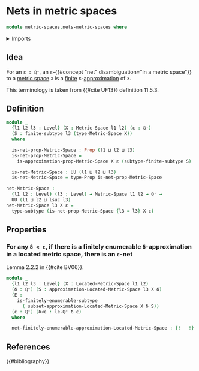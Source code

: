 # Nets in metric spaces

```agda
module metric-spaces.nets-metric-spaces where
```

<details><summary>Imports</summary>

```agda
open import elementary-number-theory.positive-rational-numbers

open import foundation.universe-levels
open import foundation.subtypes
open import univalent-combinatorics.finite-subtypes
open import metric-spaces.metric-spaces
open import univalent-combinatorics.finitely-enumerable-subtypes
open import foundation.propositions
open import metric-spaces.approximations-metric-spaces
open import metric-spaces.located-metric-spaces
open import univalent-combinatorics.finitely-enumerable-types
```

</details>

## Idea

For an `ε : ℚ⁺`, an
`ε`-{{#concept "net" disambiguation="in a metric space"}} to a
[metric space](metric-spaces.metric-spaces.md) `X` is a
[finite](univalent-combinatorics.finite-subtypes.md)
ε-[approximation](metric-spaces.approximations-metric-spaces.md) of `X`.

This terminology is taken from {{#cite UF13}} definition 11.5.3.

## Definition

```agda
module _
  {l1 l2 l3 : Level} (X : Metric-Space l1 l2) (ε : ℚ⁺)
  (S : finite-subtype l3 (type-Metric-Space X))
  where

  is-net-prop-Metric-Space : Prop (l1 ⊔ l2 ⊔ l3)
  is-net-prop-Metric-Space =
    is-approximation-prop-Metric-Space X ε (subtype-finite-subtype S)

  is-net-Metric-Space : UU (l1 ⊔ l2 ⊔ l3)
  is-net-Metric-Space = type-Prop is-net-prop-Metric-Space

net-Metric-Space :
  {l1 l2 : Level} (l3 : Level) → Metric-Space l1 l2 → ℚ⁺ →
  UU (l1 ⊔ l2 ⊔ lsuc l3)
net-Metric-Space l3 X ε =
  type-subtype (is-net-prop-Metric-Space {l3 = l3} X ε)
```

## Properties

### For any `δ < ε`, if there is a finitely enumerable `δ`-approximation in a located metric space, there is an `ε`-net

Lemma 2.2.2 in {{#cite BV06}}.

```agda
module _
  {l1 l2 l3 : Level} (X : Located-Metric-Space l1 l2)
  (δ : ℚ⁺) (S : approximation-Located-Metric-Space l3 X δ)
  (E :
    is-finitely-enumerable-subtype
      ( subset-approximation-Located-Metric-Space X δ S))
  (ε : ℚ⁺) (δ<ε : le-ℚ⁺ δ ε)
  where

  net-finitely-enumerable-approximation-Located-Metric-Space : {!   !}
```

## References

{{#bibliography}}

